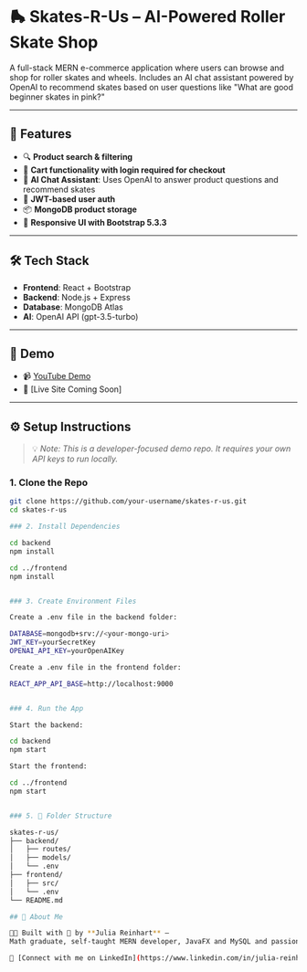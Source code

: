 # 🛼 Skates-R-Us – AI-Powered Roller Skate Shop

A full-stack MERN e-commerce application where users can browse and shop for roller skates and wheels. Includes an AI chat assistant powered by OpenAI to recommend skates based on user questions like "What are good beginner skates in pink?"

---

## 🚀 Features

- 🔍 **Product search & filtering**
- 🛒 **Cart functionality with login required for checkout**
- 🧠 **AI Chat Assistant**: Uses OpenAI to answer product questions and recommend skates
- 🔐 **JWT-based user auth**
- 📦 **MongoDB product storage**
- 🎨 **Responsive UI with Bootstrap 5.3.3**

---

## 🛠 Tech Stack

- **Frontend**: React + Bootstrap
- **Backend**: Node.js + Express
- **Database**: MongoDB Atlas
- **AI**: OpenAI API (gpt-3.5-turbo)

---

## 🧪 Demo

- 📹 [YouTube Demo]([https://your-youtube-link.com](https://youtu.be/MbjVxq_bwhU))
- 🔗 [Live Site Coming Soon]

---

## ⚙️ Setup Instructions

> 💡 *Note: This is a developer-focused demo repo. It requires your own API keys to run locally.*

### 1. Clone the Repo

```bash
git clone https://github.com/your-username/skates-r-us.git
cd skates-r-us

### 2. Install Dependencies

cd backend
npm install

cd ../frontend
npm install


### 3. Create Environment Files

Create a .env file in the backend folder:

DATABASE=mongodb+srv://<your-mongo-uri>
JWT_KEY=yourSecretKey
OPENAI_API_KEY=yourOpenAIKey

Create a .env file in the frontend folder:

REACT_APP_API_BASE=http://localhost:9000


### 4. Run the App

Start the backend:

cd backend
npm start

Start the frontend:

cd ../frontend
npm start


### 5. 📂 Folder Structure

skates-r-us/
├── backend/
│   ├── routes/
│   ├── models/
│   └── .env
├── frontend/
│   ├── src/
│   └── .env
└── README.md

## 🙋 About Me

👩‍💻 Built with 💖 by **Julia Reinhart** –  
Math graduate, self-taught MERN developer, JavaFX and MySQL and passionate about creating accessible tools that are smart and beautiful.

🔗 [Connect with me on LinkedIn](https://www.linkedin.com/in/julia-reinhart-798aa6258/)



